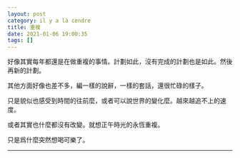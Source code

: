 ```yaml
---
layout: post
category: il y a là cendre
title: 重複
date: 2021-01-06 19:00:35
tags: []
---
```


好像其實每年都還是在做重複的事情。計劃如此，沒有完成的計劃也是如此。然後再新的計劃。

其他方面好像也差不多，編一樣的說辭，一樣的套話，還很忙碌的樣子。

只是貌似也感受到時間的往前麼，或者可以說世界的變化麼。越來越追不上的速度。

或者其實也什麼都沒有改變。就想正午時光的永恆重複。

只是爲什麼突然想喝可樂了。

------





